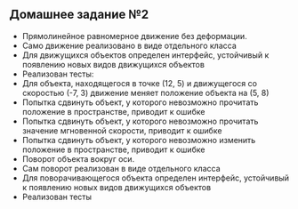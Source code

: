 ## Домашнее задание №2

* Прямолинейное равномерное движение без деформации.
* Само движение реализовано в виде отдельного класса
* Для движущихся объектов определен интерфейс, устойчивый к появлению новых видов движущихся объектов
* Реализован тесты:
* Для объекта, находящегося в точке (12, 5) и движущегося со скоростью (-7, 3) движение меняет положение объекта на (5, 8)
* Попытка сдвинуть объект, у которого невозможно прочитать положение в пространстве, приводит к ошибке
* Попытка сдвинуть объект, у которого невозможно прочитать значение мгновенной скорости, приводит к ошибке
* Попытка сдвинуть объект, у которого невозможно изменить положение в пространстве, приводит к ошибке
* Поворот объекта вокруг оси.
* Сам поворот реализован в виде отдельного класса
* Для поворачивающегося объекта определен интерфейс, устойчивый к появлению новых видов движущихся объектов
* Реализован тесты